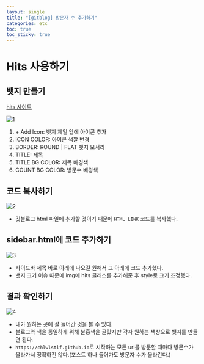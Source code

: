```yaml
---
layout: single
title: "[gitblog] 방문자 수 추가하기"
categories: etc
toc: true
toc_sticky: true
---
```


# Hits 사용하기

## 뱃지 만들기

[hits 사이트](https://hits.seeyoufarm.com)

![1](https://github.com/chlwlstlf/data/assets/63334368/17a7e30e-4f63-4413-9131-bb82f0a974bd)

1. \+ Add Icon: 뱃지 제일 앞에 아이콘 추가
2. ICON COLOR: 아이콘 색깔 변경
3. BORDER: ROUND | FLAT 뱃지 모서리
4. TITLE: 제목
5. TITLE BG COLOR: 제목 배경색
6. COUNT BG COLOR: 방문수 배경색

## 코드 복사하기

![2](https://github.com/chlwlstlf/data/assets/63334368/65786571-55b5-4ee0-a78b-9e1657ee9382)

- 깃블로그 html 파일에 추가할 것이기 때문에 `HTML LINK` 코드를 복사했다.

## sidebar.html에 코드 추가하기

![3](https://github.com/chlwlstlf/data/assets/63334368/edbf7288-a66e-4c14-bef7-1cd5972ce067)

- 사이드바 제목 바로 아래에 나오길 원해서 그 아래에 코드 추가했다.
- 뱃지 크기 이슈 때문에 img에 hits 클래스를 추가해준 후 style로 크기 조정했다.

## 결과 확인하기

![4](https://github.com/chlwlstlf/data/assets/63334368/ef1f8776-873b-4628-a34c-4be483f566e0)

- 내가 원하는 곳에 잘 들어간 것을 볼 수 있다.
- 블로그와 색을 통일하게 위해 분홍색을 골랐지만 각자 원하는 색상으로 뱃지를 만들면 된다.
- `https://chlwlstlf.github.io`로 시작하는 모든 url를 방문할 때마다 방문수가 올라가서 정확하진 않다.(포스트 하나 들어가도 방문자 수가 올라간다.)

